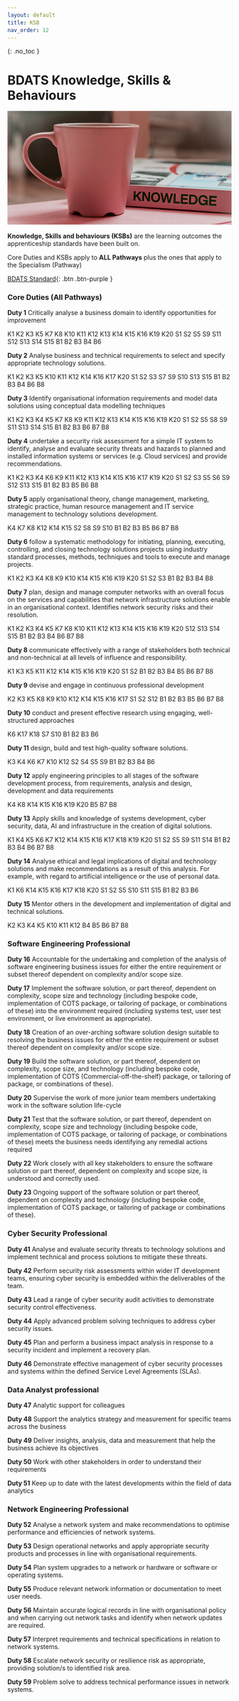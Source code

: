 ```yaml
---
layout: default
title: KSB
nav_order: 12
---
```


{: .no_toc }

# BDATS Knowledge, Skills & Behaviours

![](./images/know.jpg)



**Knowledge, Skills and behaviours (KSBs)** are the learning outcomes the apprenticeship standards have been built on. 

Core Duties and KSBs apply to **ALL Pathways** plus the ones that apply to the Specialism (Pathway)

[BDATS Standard](https://www.instituteforapprenticeships.org/apprenticeship-standards/digital-and-technology-solutions-professional-integrated-degree/?view=standard){: .btn .btn-purple } 

### Core Duties (All Pathways)
**Duty 1** Critically analyse a business domain to identify opportunities for improvement

K1 K2 K3 K5 K7 K8 K10 K11 K12 K13 K14 K15 K16 K19 K20
S1 S2 S5 S9 S11 S12 S13 S14 S15
B1 B2 B3 B4 B6

**Duty 2** Analyse business and technical requirements to select and specify appropriate technology solutions.

K1 K2 K3 K5 K10 K11 K12 K14 K16 K17 K20
S1 S2 S3 S7 S9 S10 S13 S15
B1 B2 B3 B4 B6 B8

**Duty 3** Identify organisational information requirements and model data solutions using conceptual data modelling techniques

K1 K2 K3 K4 K5 K7 K8 K9 K11 K12 K13 K14 K15 K16 K19 K20
S1 S2 S5 S8 S9 S11 S13 S14 S15
B1 B2 B3 B6 B7 B8

**Duty 4** undertake a security risk assessment for a simple IT system to identify, analyse and evaluate security threats and hazards to planned and installed information systems or services (e.g. Cloud services) and provide recommendations.

K1 K2 K3 K4 K6 K9 K11 K12 K13 K14 K15 K16 K17 K19 K20
S1 S2 S3 S5 S6 S9 S12 S13 S15
B1 B2 B3 B5 B6 B8

**Duty 5** apply organisational theory, change management, marketing, strategic practice, human resource management and IT service management to technology solutions development.

K4 K7 K8 K12 K14 K15
S2 S8 S9 S10
B1 B2 B3 B5 B6 B7 B8

**Duty 6** follow a systematic methodology for initiating, planning, executing, controlling, and closing technology solutions projects using industry standard processes, methods, techniques and tools to execute and manage projects.

K1 K2 K3 K4 K8 K9 K10 K14 K15 K16 K19 K20
S1 S2 S3
B1 B2 B3 B4 B8

**Duty 7** plan, design and manage computer networks with an overall focus on the services and capabilities that network infrastructure solutions enable in an organisational context. Identifies network security risks and their resolution.

K1 K2 K3 K4 K5 K7 K8 K10 K11 K12 K13 K14 K15 K16 K19 K20
S12 S13 S14 S15
B1 B2 B3 B4 B6 B7 B8

**Duty 8** communicate effectively with a range of stakeholders both technical and non-technical at all levels of influence and responsibility.

K1 K3 K5 K11 K12 K14 K15 K16 K19 K20
S1 S2
B1 B2 B3 B4 B5 B6 B7 B8

**Duty 9** devise and engage in continuous professional development

	
K2 K3 K5 K8 K9 K10 K12 K14 K15 K16 K17
S1 S2 S12
B1 B2 B3 B5 B6 B7 B8

**Duty 10** conduct and present effective research using engaging, well-structured approaches
	
K6 K17 K18
S7 S10
B1 B2 B3 B6

**Duty 11** design, build and test high-quality software solutions.
	
K3 K4 K6 K7 K10 K12
S2 S4 S5 S9
B1 B2 B3 B4 B6

**Duty 12** apply engineering principles to all stages of the software development process, from requirements, analysis and design, development and data requirements

K4 K8 K14 K15 K16 K19 K20
B5 B7 B8

**Duty 13** Apply skills and knowledge of systems development, cyber security, data, AI and infrastructure in the creation of digital solutions.

K1 K4 K5 K6 K7 K12 K14 K15 K16 K17 K18 K19 K20
S1 S2 S5 S9 S11 S14
B1 B2 B3 B4 B6 B7 B8

**Duty 14** Analyse ethical and legal implications of digital and technology solutions and make recommendations as a result of this analysis. For example, with regard to artificial intelligence or the use of personal data.

K1 K6 K14 K15 K16 K17 K18 K20
S1 S2 S5 S10 S11 S15
B1 B2 B3 B6

**Duty 15** Mentor others in the development and implementation of digital and technical solutions.

K2 K3 K4 K5 K10 K11 K12
B4 B5 B6 B7 B8

### Software Engineering Professional
**Duty 16** Accountable for the undertaking and completion of the analysis of software engineering business issues for either the entire requirement or subset thereof dependent on complexity and/or scope size.

**Duty 17**  Implement the software solution, or part thereof, dependent on complexity, scope size and technology (including bespoke code, implementation of COTS package, or tailoring of package, or combinations of these) into the environment required (including systems test, user test environment, or live environment as appropriate).

**Duty 18** Creation of an over-arching software solution design suitable to resolving the business issues for either the entire requirement or subset thereof dependent on complexity and/or scope size.

**Duty 19** Build the software solution, or part thereof, dependent on complexity, scope size, and technology (including bespoke code, implementation of COTS (Commercial-off-the-shelf) package, or tailoring of package, or combinations of these).

**Duty 20** Supervise the work of more junior team members undertaking work in the software solution life-cycle

**Duty 21** Test that the software solution, or part thereof, dependent on complexity, scope size and technology (including bespoke code, implementation of COTS package, or tailoring of package, or combinations of these) meets the business needs identifying any remedial actions required

**Duty 22** Work closely with all key stakeholders to ensure the software solution or part thereof, dependent on complexity and scope size, is understood and correctly used.

**Duty 23** Ongoing support of the software solution or part thereof, dependent on complexity and technology (including bespoke code, implementation of COTS package, or tailoring of package or combinations of these).

### Cyber Security Professional

**Duty 41** Analyse and evaluate security threats to technology solutions and implement technical and process solutions to mitigate these threats.

**Duty 42**  Perform security risk assessments within wider IT development teams, ensuring cyber security is embedded within the deliverables of the team.

**Duty 43**  Lead a range of cyber security audit activities to demonstrate security control effectiveness.

**Duty 44** Apply advanced problem solving techniques to address cyber security issues.

**Duty 45**  Plan and perform a business impact analysis in response to a security incident and implement a recovery plan.

**Duty 46** Demonstrate effective management of cyber security processes and systems within the defined Service Level Agreements (SLAs).

### Data Analyst professional

**Duty 47** Analytic support for colleagues

**Duty 48**  Support the analytics strategy and measurement for specific teams across the business

**Duty 49** Deliver insights, analysis, data and measurement that help the business achieve its objectives

**Duty 50** Work with other stakeholders in order to understand their requirements

**Duty 51** Keep up to date with the latest developments within the field of data analytics


### Network Engineering Professional
**Duty 52** Analyse a network system and make recommendations to optimise performance and efficiencies of network systems.

**Duty 53** Design operational networks and apply appropriate security products and processes in line with organisational requirements.

**Duty 54** Plan system upgrades to a network or hardware or software or operating systems.

**Duty 55** Produce relevant network information or documentation to meet user needs.

**Duty 56** Maintain accurate logical records in line with organisational policy and when carrying out network tasks and identify when network updates are required.

**Duty 57** Interpret requirements and technical specifications in relation to network systems.

**Duty 58** Escalate network security or resilience risk as appropriate, providing solution/s to identified risk area.

**Duty 59** Problem solve to address technical performance issues in network systems.
